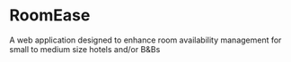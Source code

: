 # RoomEase
 A web application designed to enhance room availability management for small to medium size hotels and/or B&Bs
